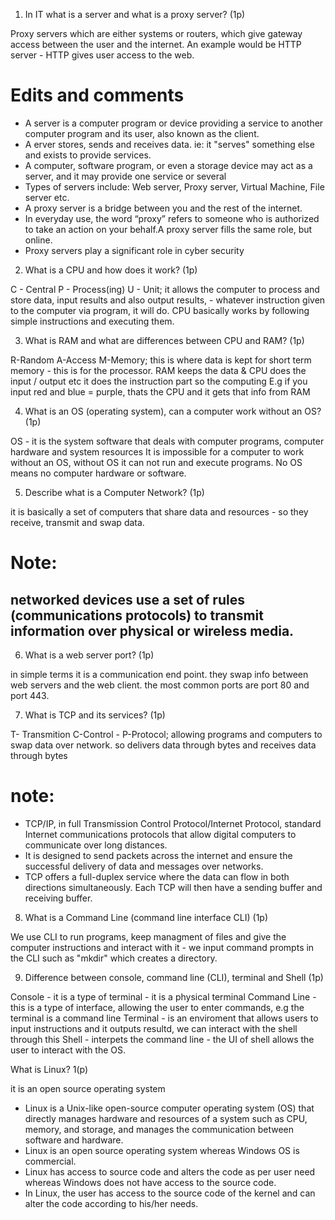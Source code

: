 1. In IT what is a server and what is a proxy server? (1p)

Proxy servers which are either systems or routers, which give gateway access between the user and the internet. An example would be HTTP server - HTTP gives user access to the web. 

# Edits and comments
* A server is a computer program or device providing a service to another computer program and its user, also known as the client. 
* A erver stores, sends and receives data. ie: it "serves" something else and exists to provide services.
* A computer, software program, or even a storage device may act as a server, and it may provide one service or several
* Types of servers include: Web server, Proxy server, Virtual Machine, File server etc. 
* A proxy server is a bridge between you and the rest of the internet.
* In everyday use, the word “proxy” refers to someone who is authorized to take an action on your behalf.A proxy server fills the same role, but online. 
* Proxy servers play a significant role in cyber security


2. What is a CPU and how does it work? (1p)

C - Central P - Process(ing) U - Unit; it allows the computer to process and store  data, input results and also output results, - whatever instruction given to the computer via program, it will do. CPU basically works by following simple instructions and executing them. 

3. What is RAM and what are differences between CPU and RAM? (1p)

R-Random A-Access M-Memory; this is where data is kept for short term memory - this is for the processor.
RAM keeps the data & CPU does the input / output etc it does the instruction part so the computing 
E.g if you input red and blue = purple, thats the CPU and it gets that info from RAM


4. What is an OS (operating system), can a computer work without an OS? (1p)

OS - it is the system software that deals with computer programs, computer hardware and system resources
It is impossible for a computer to work without an OS, without OS it can not run and execute programs. No OS means no computer hardware or software. 

5. Describe what is a Computer Network? (1p)

it is basically a set of computers that share data and resources - so they receive, transmit and swap data. 

# Note: 
## networked devices use a set of rules (communications protocols) to transmit information over physical or wireless media.

6. What is a web server port? (1p)

in simple terms it is a communication end point. they swap info between web servers and the web client. the most common ports are port 80 and port 443.

7. What is TCP and its services? (1p)

T- Transmition C-Control - P-Protocol; allowing programs and computers to swap data over network. so delivers data through bytes and receives data through bytes 

# note:
* TCP/IP, in full Transmission Control Protocol/Internet Protocol, standard Internet communications protocols that allow digital computers to communicate over long distances.
* It is designed to send packets across the internet and ensure the successful delivery of data and messages over networks.
* TCP offers a full-duplex service where the data can flow in both directions simultaneously. Each TCP will then have a sending buffer and receiving buffer.


8. What is a Command Line (command line interface CLI) (1p)

We use CLI to run programs, keep managment of files and give the computer instructions and interact with it - we input command prompts in the CLI such as "mkdir" which creates a directory.  

9. Difference between console, command line (CLI), terminal and Shell (1p)

Console - it is a type of terminal - it is a physical terminal 
Command Line - this is a type of interface, allowing the user to enter commands, e.g the terminal is a command line
Terminal - is an enviroment that allows users to input instructions and it outputs resultd, we can interact with the shell through this
Shell - interpets the command line - the UI of shell allows the user to interact with the OS. 

What is Linux? 1(p)

it is an open source operating system

* Linux is a Unix-like open-source computer operating system (OS) that directly manages hardware and resources of a system such as CPU, memory, and storage, and manages the communication between software and hardware.
* Linux is an open source operating system whereas Windows OS is commercial.
* Linux has access to source code and alters the code as per user need whereas Windows does not have access to the source code. 
* In Linux, the user has access to the source code of the kernel and can alter the code according to his/her needs.

